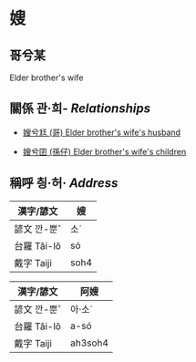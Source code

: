 # 嫂
## 哥兮某
Elder brother's wife

## 關係 관·희- _Relationships_

- [嫂兮尪 (哥) Elder brother's wife's husband](member4.md)

- [嫂兮囝 (孫仔) Elder brother's wife's children](member22.md)



## 稱呼 칑·허· _Address_

漢字/諺文 | 嫂
--- | ---
諺文 깐-뿐ˆ | 소ˊ
台羅 Tâi-lô | só
戴字 Taiji | soh4


漢字/諺文 | 阿嫂
--- | ---
諺文 깐-뿐ˆ | 아·소ˊ
台羅 Tâi-lô | a-só
戴字 Taiji | ah3soh4


